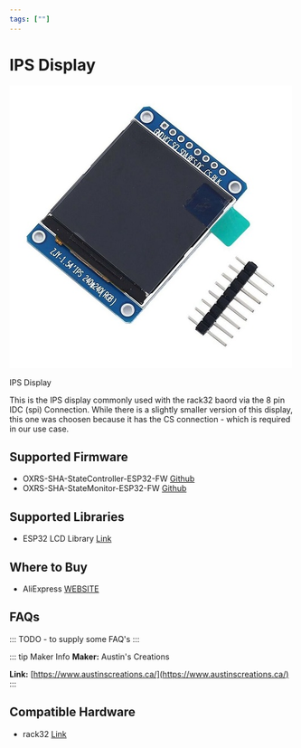 ```yaml
---
tags: [""]
---
```


# IPS Display

<!-- Board Image -->
![IPS Display](/images/addons/ips-display.jpg)

<!-- Board Description -->
IPS Display

This is the IPS display commonly used with the rack32 baord via the 8 pin IDC (spi) Connection.
While there is a slightly smaller version of this display, this one was choosen because it has the CS connection - which is required in our use case.

## Supported Firmware
- OXRS-SHA-StateController-ESP32-FW  [Github](https://github.com/SuperHouse/OXRS-SHA-StateController-ESP32-FW)
- OXRS-SHA-StateMonitor-ESP32-FW [Github](https://github.com/SuperHouse/OXRS-SHA-StateMonitor-ESP32-FW)

## Supported Libraries
- ESP32 LCD Library  [Link](https://oxrs.io/docs/libraries/esp32-lcd-library.html)


## Where to Buy
- AliExpress [WEBSITE](https://www.aliexpress.com/item/1005002413707032.html)

## FAQs
:::
TODO - to supply some FAQ's
:::

::: tip Maker Info
**Maker:** Austin's Creations

**Link:** [https://www.austinscreations.ca/](https://www.austinscreations.ca/)
:::

## Compatible Hardware
- rack32  [Link](https://oxrs.io/docs/hardware/controllers/rack32.html)
